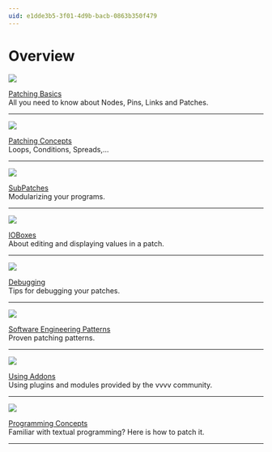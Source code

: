 ```yaml
---
uid: e1dde3b5-3f01-4d9b-bacb-0863b350f479
---
```


# Overview

![](~/img/patchingLanding-patchingBasics.png "")  

[Patching Basics](xref:10b82e0c-720a-48e1-91e4-d8c65d2c3be1)  
All you need to know about Nodes, Pins, Links and Patches.  

---

![](~/img/patchingLanding-patchingConcepts_0.png "")   

[Patching Concepts](xref:11e284ec-b6b0-47b2-bed3-f90a91e55e91)  
Loops, Conditions, Spreads,...  

---  

![](~/img/patchingLanding-Subpatches_0.png "")   

[SubPatches](xref:b66f153a-f7c3-4867-a8c9-bce69861d759)  
Modularizing your programs.  

---

![](~/img/patchingLanding-IOBoxes.png "")   

[IOBoxes](xref:86693dba-d049-4027-874d-d53f0437ad66)  
About editing and displaying values in a patch.  

---

![](~/img/patchingLanding-Debugging2_0.png "")   

[Debugging](xref:36621302-10e7-47fe-a8d0-b609c758974d)  
Tips for debugging your patches.   

---

![](~/img/patchingLanding-SoftwareEngineeringPatterns_0.png "")   

[Software Engineering Patterns](xref:3eb927ab-9bda-4f94-8481-2cdc7ae67f0d)  
Proven patching patterns.  

---

![](~/img/patchingLanding-Addons_0.png "")   

[Using Addons](xref:772e8696-25d4-4d8b-a31b-db4dd1ce1f3f)  
Using plugins and modules provided by the vvvv community.   

---

![](~/img/patchingLanding-BasicProgrammingConcepts_0.png "")   

[Programming Concepts](xref:87d944e5-aeae-451e-839d-58932488ed6e)  
Familiar with textual programming? Here is how to patch it.  

---